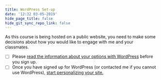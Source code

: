 ```yaml
---
title: WordPress Set-up
date: '12:32 03-05-2019'
hide_page_title: false
hide_git_sync_repo_link: false
---
```


As this course is being hosted on a public website, you need to make some decisions about how you would like to engage with me and your classmates.

- [ ] Please [read the information about your options with WordPress](https://edtechuvic.ca/wordpress) before you sign up.
- [ ] Once you have signed up for WordPress (or contacted me if you cannot use WordPress), [start personalizing your site.](http://edtechuvic.ca/edci335/getting-started-with-wordpress/)
